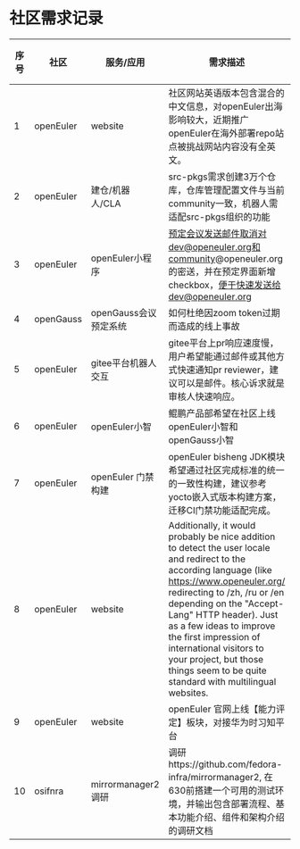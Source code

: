  # 社区需求记录
 
|序号|社区|服务/应用|需求描述|时间|owner|需求提交人|
|--|--|--|--|--|--|--|
| 1 |openEuler | website| 社区网站英语版本包含混合的中文信息，对openEuler出海影响较大，近期推广openEuler在海外部署repo站点被挑战网站内容没有全英文。 |2022-05-23| 金晓萱| |
| 2 | openEuler |  建仓/机器人/CLA  | src-pkgs需求创建3万个仓库，仓库管理配置文件与当前community一致，机器人需适配src-pkgs组织的功能 |2022-05-25| wanghao | 李萍|
| 3 | openEuler | openEuler小程序 | 预定会议发送邮件取消对dev@openeuler.org和community@openeuler.org的密送，并在预定界面新增checkbox，便于快速发送给dev@openeuler.org | 2022-05-25 | liuqi | 马全一 |
| 4 | openGauss | openGauss会议预定系统 | 如何杜绝因zoom token过期而造成的线上事故 | 2022-05-27 | liuqi | 钟君 |
| 5 | openEuler | gitee平台机器人交互 | gitee平台上pr响应速度慢，用户希望能通过邮件或其他方式快速通知pr reviewer，建议可以是邮件。核心诉求就是审核人快速响应。| 2022-05-27 | | suse-魏强 |
| 6 | openEuler | openEuler小智 | 鲲鹏产品部希望在社区上线openEuler小智和openGauss小智 | 2022-05-24 | 曹志/龚壮邦 | 罗盛炜/耿文元 |
| 7 | openEuler | openEuler 门禁构建| openEuler bisheng JDK模块希望通过社区完成标准的统一的一致性构建，建议参考yocto嵌入式版本构建方案，迁移CI门禁功能适配完成。| 2022-05-27 | 曹志 | 王坤 |
| 8 | openEuler | website |  Additionally, it would probably be nice addition to detect the user locale and redirect to the according language (like https://www.openeuler.org/ redirecting to /zh, /ru or /en depending on the "Accept-Lang" HTTP header). Just as a few ideas to improve the first impression of international visitors to your project, but those things seem to be quite standard with multilingual websites. | 2022-05-23 | 王杏 | |
| 9 | openEuler | website | openEuler 官网上线【能力评定】板块，对接华为时习知平台 | 2022-05-28 | 曹志 | 王景全 |
| 10 | osifnra | mirrormanager2调研 | 调研https://github.com/fedora-infra/mirrormanager2, 在630前搭建一个可用的测试环境，并输出包含部署流程、基本功能介绍、组件和架构介绍的调研文档 | 2022-05-31 | liuqi | 胡胜 |
